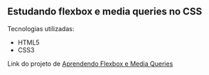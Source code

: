 ## Estudando flexbox e media queries no CSS
Tecnologias utilizadas: 
* HTML5
* CSS3

Link do projeto de [Aprendendo Flexbox e Media Queries](https://learning-flexbox-and-media-queries.vercel.app/index.html)
